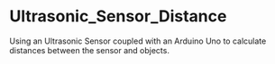 # Ultrasonic_Sensor_Distance
Using an Ultrasonic Sensor coupled with an Arduino Uno to calculate distances between the sensor and objects.
